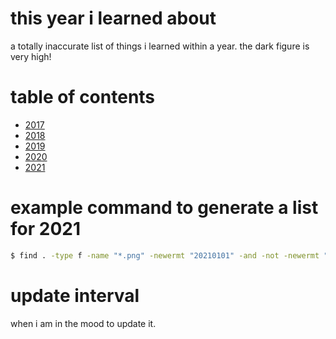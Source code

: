 # this year i learned about
a totally inaccurate list of things i learned within a year. the dark figure is very high!

# table of contents
* [2017](2017/README.md)
* [2018](2018/README.md)
* [2019](2019/README.md)
* [2020](2020/README.md)
* [2021](2021/README.md)

# example command to generate a list for 2021
```bash
$ find . -type f -name "*.png" -newermt "20210101" -and -not -newermt "20220101" -exec /bin/ls -ltr "{}" +
```

# update interval
when i am in the mood to update it.

